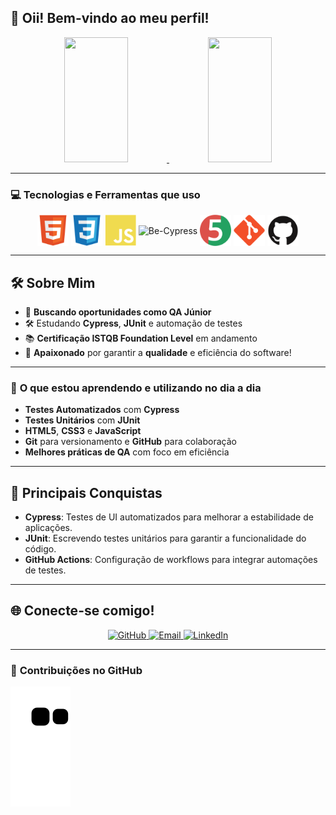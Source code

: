 ## 👋 Oii! Bem-vindo ao meu perfil!

<div align="center">
  <a href="https://github.com/BenicioJorente">
    <img height="200em" width="45%" 
    src="https://github-readme-stats.vercel.app/api?username=BenicioJorente&show_icons=true&theme=highcontrast&include_all_commits=true&count_private=true"/>
    <img height="200em" width="45%" 
    src="https://github-readme-stats.vercel.app/api/top-langs/?username=BenicioJorente&layout=compact&langs_count=6&theme=highcontrast"/>
  </a>
</div>

---

### 💻 **Tecnologias e Ferramentas que uso**  
<div align="center">
  <img align="center" alt="Be-HTML" height="50" width="50" src="https://raw.githubusercontent.com/devicons/devicon/master/icons/html5/html5-original.svg">
  <img align="center" alt="Be-CSS" height="50" width="50" src="https://raw.githubusercontent.com/devicons/devicon/master/icons/css3/css3-original.svg">
  <img align="center" alt="Be-Js" height="50" width="50" src="https://raw.githubusercontent.com/devicons/devicon/master/icons/javascript/javascript-plain.svg">
  <img align="center" alt="Be-Cypress" height="50" width="50" src="https://cdn.jsdelivr.net/gh/devicons/devicon@latest/icons/cypressio/cypressio-original.svg">
  <img align="center" alt="Be-JUnit" height="50" width="50" src="https://raw.githubusercontent.com/devicons/devicon/master/icons/junit/junit-original.svg">
  <img align="center" alt="Be-Git" height="50" width="50" src="https://raw.githubusercontent.com/devicons/devicon/master/icons/git/git-original.svg">
  <img align="center" alt="Be-GitHub" height="50" width="50" src="https://raw.githubusercontent.com/devicons/devicon/master/icons/github/github-original.svg">
</div>

---

## 🛠️ **Sobre Mim**

- 🎯 **Buscando oportunidades como QA Júnior**
- 🛠️ Estudando **Cypress**, **JUnit** e automação de testes
- 📚 **Certificação ISTQB Foundation Level** em andamento
- 🚀 **Apaixonado** por garantir a **qualidade** e eficiência do software!

---

### 🧰 **O que estou aprendendo e utilizando no dia a dia**  
- **Testes Automatizados** com **Cypress**  
- **Testes Unitários** com **JUnit**  
- **HTML5**, **CSS3** e **JavaScript**  
- **Git** para versionamento e **GitHub** para colaboração  
- **Melhores práticas de QA** com foco em eficiência

---

## 🎯 **Principais Conquistas**
- **Cypress**: Testes de UI automatizados para melhorar a estabilidade de aplicações.
- **JUnit**: Escrevendo testes unitários para garantir a funcionalidade do código.
- **GitHub Actions**: Configuração de workflows para integrar automações de testes.

---

## 🌐 **Conecte-se comigo!**  
<div align="center"> 
  <a href="https://github.com/BenicioJorente" target="_blank">
    <img src="https://img.shields.io/badge/GitHub-000?logo=github&logoColor=white" alt="GitHub"/>
  </a>
  <a href="mailto:jorente.benicio@gmail.com" target="_blank">
    <img src="https://img.shields.io/badge/Email-D14836?logo=gmail&logoColor=white" alt="Email"/>
  </a>
  <a href="https://www.linkedin.com/in/beniciojorente" target="_blank">
    <img src="https://img.shields.io/badge/LinkedIn-0077B5?logo=linkedin&logoColor=white" alt="LinkedIn"/>
  </a>
</div>

---

### 🐍 **Contribuições no GitHub**  

![Snake animation](https://github.com/BenicioJorente/BenicioJorente/blob/output/github-contribution-grid-snake.svg)
